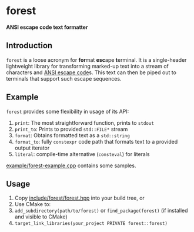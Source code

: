 # forest

**ANSI escape code text formatter**

## Introduction

`forest` is a loose acronym for **for**mat **esc**ape **t**erminal. It is a single-header lightweight library for transforming marked-up text into a stream of characters and [ANSI escape code](https://en.wikipedia.org/wiki/ANSI_escape_code)s. This text can then be piped out to terminals that support such escape sequences.

## Example

`forest` provides some flexibility in usage of its API:

1. `print`: The most straightforward function, prints to `stdout`
1. `print_to`: Prints to provided `std::FILE*` stream
1. `format`: Obtains formatted text as a `std::string`
1. `format_to`: fully `constexpr` code path that formats text to a provided output iterator
1. `literal`: compile-time alternative (`consteval`) for literals

[example/forest-example.cpp](example/forest-example.cpp) contains some samples.

## Usage

1. Copy [include/forest/forest.hpp](include/forest/forest.hpp) into your build tree, or
1. Use CMake to:
  1. `add_subdirectory(path/to/forest)` or `find_package(forest)` (if installed and visible to CMake)
  1. `target_link_libraries(your_project PRIVATE forest::forest)`
